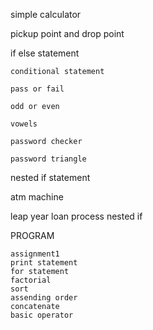 simple calculator

pickup point and drop point

if else statement

    conditional statement
    
    pass or fail
    
    odd or even
    
    vowels
    
    password checker
    
    password triangle

nested if statement

atm machine 

leap year
loan process nested if


PROGRAM

    assignment1
    print statement
    for statement
    factorial
    sort
    assending order
    concatenate
    basic operator
    

